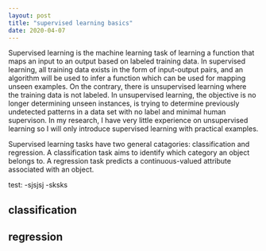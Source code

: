 ```yaml
---
layout: post
title: "supervised learning basics"
date: 2020-04-07
---
```

Supervised learning is the machine learning task of learning a function that maps an input to an output based on labeled training data. In supervised learning, all training data exists in the form of input-output pairs, and an algorithm will be used to infer a function which can be used for mapping unseen examples. On the contrary, there is unsupervised learning where the training data is not labeled. In unsupervised learning, the objective is no longer determining unseen instances, is trying to determine previously undetected patterns in a data set with no label and minimal human supervison. In my research, I have very little experience on unsupervised learning so I will only introduce supervised learning with practical examples.

Supervised learning tasks have two general catagories: classification and regression. A classification task aims to identify which category an object belongs to. A regression task predicts a continuous-valued attribute associated with an object.

test:
-sjsjsj
-sksks

## classification



## regression
